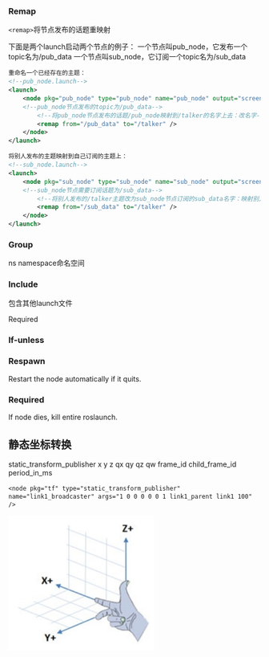 ### Remap

`<remap>`将节点发布的话题重映射



下面是两个launch启动两个节点的例子：
一个节点叫pub_node，它发布一个topic名为/pub_data
一个节点叫sub_node，它订阅一个topic名为/sub_data

```xml
重命名一个已经存在的主题：
<!--pub_node.launch-->
<launch>    
    <node pkg="pub_node" type="pub_node" name="pub_node" output="screen">
    <!--pub_node节点发布的topic为/pub_data-->
        <!--将pub_node节点发布的话题/pub_node映射到/talker的名字上去：改名字-->
        <remap from="/pub_data" to="/talker" />        
    </node> 
</launch>

```



```xml
将别人发布的主题映射到自己订阅的主题上：
<!--sub_node.launch-->
<launch>    
    <node pkg="sub_node" type="sub_node" name="sub_node" output="screen">
    <!--sub_node节点需要订阅话题为/sub_data-->
        <!--将别人发布的/talker主题改为sub_node节点订阅的sub_data名字：映射别人给自己用-->
        <remap from="/sub_data" to="/talker" />
    </node>
</launch>

```



### Group

ns namespace命名空间

### Include

包含其他launch文件

Required

### If-unless

### Respawn

Restart the node automatically if it quits.

### Required

If node dies, kill entire roslaunch.

## 静态坐标转换

static_transform_publisher x y z qx qy qz qw frame_id child_frame_id period_in_ms

```en
<node pkg="tf" type="static_transform_publisher" name="link1_broadcaster" args="1 0 0 0 0 0 1 link1_parent link1 100" />
```

![20160912150719773](./pics/20160912150719773.png)

